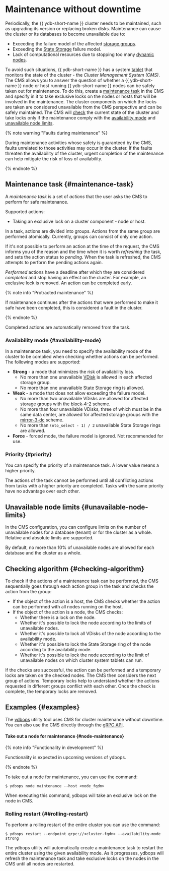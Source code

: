 # Maintenance without downtime

Periodically, the {{ ydb-short-name }} cluster needs to be maintained, such as upgrading its version or replacing broken disks. Maintenance can cause the cluster or its databases to become unavailable due to:
- Exceeding the failure model of the affected [storage groups](../../concepts/databases.md#storage-groups).
- Exceeding the [State Storage](../../deploy/configuration/config.md#domains-state) failure model.
- Lack of computational resources due to stopping too many [dynamic nodes](../../concepts/cluster/common_scheme_ydb.md#nodes).

To avoid such situations, {{ ydb-short-name }} has a system [tablet](./concepts/cluster/common_scheme_ydb.md#tablets) that monitors the state of the cluster - the *Cluster Management System (CMS)*. The CMS allows you to answer the question of whether a {{ ydb-short-name }} node or host running {{ ydb-short-name }} nodes can be safely taken out for maintenance. To do this, create a [maintenance task](#maintenance-task) in the CMS and specify in it to take exclusive locks on the nodes or hosts that will be involved in the maintenance. The cluster components on which the locks are taken are considered unavailable from the CMS perspective and can be safely maintained. The CMS will [check](#checking-algorithm) the current state of the cluster and take locks only if the maintenance comply with the [availability mode](#availability-mode) and [unavailable node limits](#unavailable-node-limits).

{% note warning "Faults during maintenance" %}

During maintenance activities whose safety is guaranteed by the CMS, faults unrelated to those activities may occur in the cluster. If the faults threaten the availability of the cluster, urgent completion of the maintenance can help mitigate the risk of loss of availability.

{% endnote %}

## Maintenance task {#maintenance-task}

A *maintenance task* is a set of *actions* that the user asks the CMS to perform for safe maintenance.

Supported actions:
- Taking an exclusive lock on a cluster component - node or host.

In a task, actions are divided into groups. Actions from the same group are performed atomically. Currently, groups can consist of only one action.

If it's not possible to perform an action at the time of the request, the CMS informs you of the reason and the time when it is worth *refreshing* the task, and sets the action status to *pending*. When the task is refreshed, the CMS attempts to perform the pending actions again.

*Performed* actions have a deadline after which they are considered *completed* and stop having an effect on the cluster. For example, an exclusive lock is removed. An action can be completed early.

{% note info "Protracted maintenance" %}

If maintenance continues after the actions that were performed to make it safe have been completed, this is considered a fault in the cluster.

{% endnote %}

Completed actions are automatically removed from the task.

### Availability mode {#availability-mode}

In a maintenance task, you need to specify the availability mode of the cluster to be complied when checking whether actions can be performed. The following modes are supported:
- **Strong** - a mode that minimizes the risk of availability loss.
    - No more than one unavailable [VDisk](../../concepts/cluster/distributed_storage.md#storage-groups) is allowed in each affected storage group.
    - No more than one unavailable State Storage ring is allowed.
- **Weak** - a mode that does not allow exceeding the failure model.
    - No more than two unavailable VDisks are allowed for affected storage groups with the [block-4-2](../../administration/production-storage-config.md#reliability) scheme.
    - No more than four unavailable VDisks, three of which must be in the same data center, are allowed for affected storage groups with the [mirror-3-dc](../../administration/production-storage-config.md#reliability) scheme. 
    - No more than `(nto_select - 1) / 2` unavailable State Storage rings are allowed.
- **Force** - forced mode, the failure model is ignored. Not recommended for use.

### Priority {#priority}

You can specify the priority of a maintenance task. A lower value means a higher priority.

The actions of the task cannot be performed until all conflicting actions from tasks with a higher priority are completed. Tasks with the same priority have no advantage over each other.

## Unavailable node limits {#unavailable-node-limits}

In the CMS configuration, you can configure limits on the number of unavailable nodes for a database (tenant) or for the cluster as a whole. Relative and absolute limits are supported.

By default, no more than 10% of unavailable nodes are allowed for each database and the cluster as a whole.

## Checking algorithm {#checking-algorithm}

To check if the actions of a maintenance task can be performed, the CMS sequentially goes through each action group in the task and checks the action from the group:
- If the object of the action is a host, the CMS checks whether the action can be performed with all nodes running on the host. 
- If the object of the action is a node, the CMS checks:
    - Whether there is a lock on the node.
    - Whether it's possible to lock the node according to the limits of unavailable nodes.
    - Whether it's possible to lock all VDisks of the node according to the availability mode.
    - Whether it's possible to lock the State Storage ring of the node according to the availability mode.
    - Whether it's possible to lock the node according to the limit of unavailable nodes on which cluster system tablets can run.

If the checks are successful, the action can be performed and a temporary locks are taken on the checked nodes. The CMS then considers the next group of actions. Temporary locks help to understand whether the actions requested in different groups conflict with each other. Once the check is complete, the temporary locks are removed.

## Examples {#examples}

The [ydbops](https://github.com/ydb-platform/ydbops) utility tool uses CMS for cluster maintenance without downtime. You can also use the CMS directly through the [gRPC API](https://github.com/ydb-platform/ydb/blob/main/ydb/public/api/grpc/draft/ydb_maintenance_v1.proto).

#### Take out a node for maintenance {#node-maintenance}

{% note info "Functionality in development" %}

Functionality is expected in upcoming versions of ydbops.

{% endnote %}

To take out a node for maintenance, you can use the command:
```
$ ydbops node maintenance --host <node_fqdn>
```
When executing this command, ydbops will take an exclusive lock on the node in CMS.

### Rolling restart {##rolling-restart}

To perform a rolling restart of the entire cluster you can use the command:
```
$ ydbops restart --endpoint grpc://<cluster-fqdn> --availability-mode strong
```
The ydbops utility will automatically create a maintenance task to restart the entire cluster using the given availability mode. As it progresses, ydbops will refresh the maintenance task and take exclusive locks on the nodes in the CMS until all nodes are restarted.
